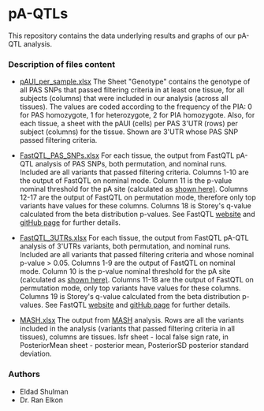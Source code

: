 pA-QTLs
================

This repository contains the data underlying results and graphs of our pA-QTL analysis.

### Description of files content

-   [pAUI\_per\_sample.xlsx](https://github.com/ElkonLab/pA_QTLs/blob/master/pAUI_per_sample.xlsx) The Sheet "Genotype" contains the genotype of all PAS SNPs that passed filtering criteria in at least one tissue, for all subjects (columns) that were included in our analysis (across all tissues). The values are coded according to the frequency of the PIA: 0 for PAS homozygote, 1 for heterozygote, 2 for PIA homozygote. Also, for each tissue, a sheet with the pAUI (cells) per PAS 3'UTR (rows) per subject (columns) for the tissue. Shown are 3'UTR whose PAS SNP passed filtering criteria.

-   [FastQTL\_PAS\_SNPs.xlsx](https://github.com/ElkonLab/pA_QTLs/blob/master/FastQTL_PAS_SNPs.xlsx) For each tissue, the output from FastQTL pA-QTL analysis of PAS SNPs, both permutation, and nominal runs. Included are all variants that passed filtering criteria. Columns 1-10 are the output of FastQTL on nominal mode. Column 11 is the p-value nominal threshold for the pA site (calculated as [shown here)](https://github.com/francois-a/fastqtl/blob/master/R/calculateSignificanceFastQTL.R). Columns 12-17 are the output of FastQTL on permutation mode, therefore only top variants have values for these columns. Columns 18 is Storey's q-value calculated from the beta distribution p-values. See FastQTL [website](http://fastqtl.sourceforge.net/) and [gitHub page](https://github.com/francois-a/fastqtl) for further details.

-   [FastQTL\_3UTRs.xlsx](https://github.com/ElkonLab/pA_QTLs/blob/master/FastQTL_3UTRs.xlsx) For each tissue, the output from FastQTL pA-QTL analysis of 3'UTRs variants, both permutation, and nominal runs. Included are all variants that passed filtering criteria and whose nominal p-value &gt; 0.05. Columns 1-9 are the output of FastQTL on nominal mode. Column 10 is the p-value nominal threshold for the pA site (calculated as [shown here)](https://github.com/francois-a/fastqtl/blob/master/R/calculateSignificanceFastQTL.R). Columns 11-18 are the output of FastQTL on permutation mode, only top variants have values for these columns. Columns 19 is Storey's q-value calculated from the beta distribution p-values. See FastQTL [website](http://fastqtl.sourceforge.net/) and [gitHub page](https://github.com/francois-a/fastqtl) for further details.

-   [MASH.xlsx](https://github.com/ElkonLab/pA_QTLs/blob/master/MASH.xlsx) The output from [MASH](https://www.ncbi.nlm.nih.gov/pmc/articles/PMC6309609/) analysis. Rows are all the variants included in the analysis (variants that passed filtering criteria in all tissues), columns are tissues. lsfr sheet - local false sign rate, in PosteriorMean sheet - posterior mean, PosteriorSD posterior standard deviation.

### Authors

-   Eldad Shulman
-   Dr. Ran Elkon
